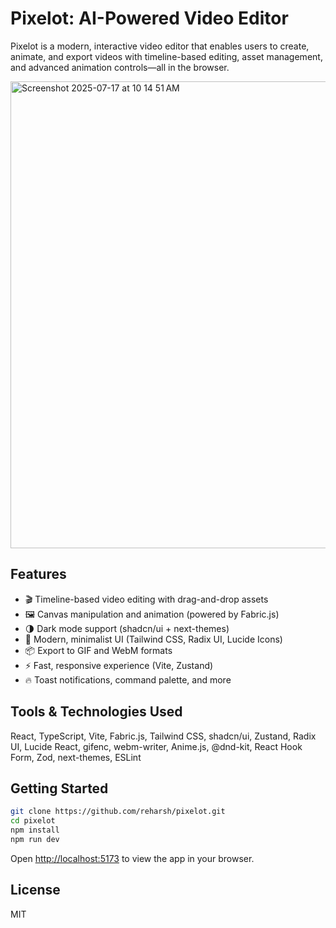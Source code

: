 # Pixelot: AI-Powered Video Editor

Pixelot is a modern, interactive video editor that enables users to create, animate, and export videos with timeline-based editing, asset management, and advanced animation controls—all in the browser.

<img width="1440" height="747" alt="Screenshot 2025-07-17 at 10 14 51 AM" src="https://github.com/user-attachments/assets/31cec616-ec09-4982-9f5b-67b8d2541cef" />


## Features

- 🎬 Timeline-based video editing with drag-and-drop assets
- 🖼️ Canvas manipulation and animation (powered by Fabric.js)
- 🌗 Dark mode support (shadcn/ui + next-themes)
- 🎨 Modern, minimalist UI (Tailwind CSS, Radix UI, Lucide Icons)
- 📦 Export to GIF and WebM formats
- ⚡ Fast, responsive experience (Vite, Zustand)
- 🔥 Toast notifications, command palette, and more

## Tools & Technologies Used

React, TypeScript, Vite, Fabric.js, Tailwind CSS, shadcn/ui, Zustand, Radix UI, Lucide React, gifenc, webm-writer, Anime.js, @dnd-kit, React Hook Form, Zod, next-themes, ESLint

## Getting Started

```bash
git clone https://github.com/reharsh/pixelot.git
cd pixelot
npm install
npm run dev
```

Open [http://localhost:5173](http://localhost:5173) to view the app in your browser.

## License

MIT
